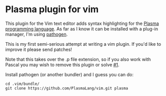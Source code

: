 # Plasma plugin for vim

This plugin for the Vim text editor adds syntax highlighting for the
[Plasma programming language](https://plasmalang.org).
As far as I know it can be installed with a plug-in manager, I'm using
[pathogen](https://github.com/tpope/vim-pathogen).

This is my first semi-serious attempt at writing a vim plugin.  If you'd
like to improve it please send patches!

Note that this takes over the .p file extension, so if you also work with
Pascal you may wish to remove this plugin or solve
[#1](https://github.com/PlasmaLang/vim/issues/1).

Install pathogen (or another bundler) and I guess you can do:

    cd .vim/bundle/
    git clone https://github.com/PlasmaLang/vim.git plasma 


